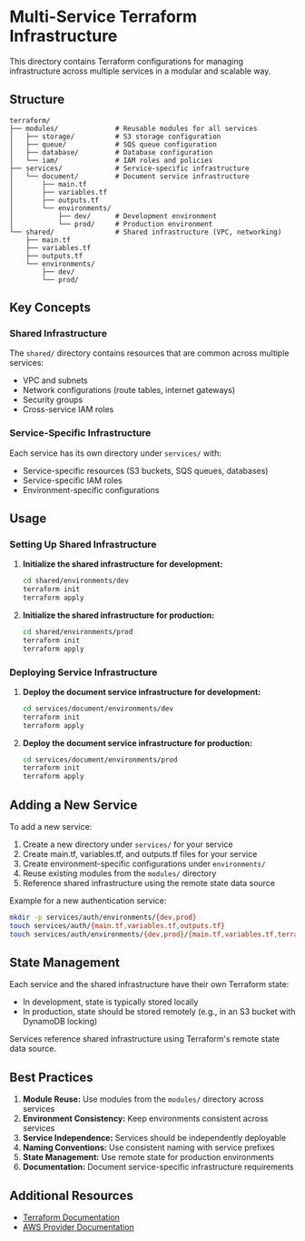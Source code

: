 # Multi-Service Terraform Infrastructure

This directory contains Terraform configurations for managing infrastructure across multiple services in a modular and scalable way.

## Structure

```
terraform/
├── modules/              # Reusable modules for all services
│   ├── storage/          # S3 storage configuration
│   ├── queue/            # SQS queue configuration 
│   ├── database/         # Database configuration
│   └── iam/              # IAM roles and policies
├── services/             # Service-specific infrastructure
│   └── document/         # Document service infrastructure
│       ├── main.tf
│       ├── variables.tf
│       ├── outputs.tf
│       └── environments/
│           ├── dev/      # Development environment
│           └── prod/     # Production environment
└── shared/               # Shared infrastructure (VPC, networking)
    ├── main.tf
    ├── variables.tf
    ├── outputs.tf
    └── environments/
        ├── dev/
        └── prod/
```

## Key Concepts

### Shared Infrastructure

The `shared/` directory contains resources that are common across multiple services:

- VPC and subnets
- Network configurations (route tables, internet gateways)
- Security groups
- Cross-service IAM roles

### Service-Specific Infrastructure

Each service has its own directory under `services/` with:

- Service-specific resources (S3 buckets, SQS queues, databases)
- Service-specific IAM roles
- Environment-specific configurations

## Usage

### Setting Up Shared Infrastructure

1. **Initialize the shared infrastructure for development:**

   ```bash
   cd shared/environments/dev
   terraform init
   terraform apply
   ```

2. **Initialize the shared infrastructure for production:**

   ```bash
   cd shared/environments/prod
   terraform init
   terraform apply
   ```

### Deploying Service Infrastructure

1. **Deploy the document service infrastructure for development:**

   ```bash
   cd services/document/environments/dev
   terraform init
   terraform apply
   ```

2. **Deploy the document service infrastructure for production:**

   ```bash
   cd services/document/environments/prod
   terraform init
   terraform apply
   ```

## Adding a New Service

To add a new service:

1. Create a new directory under `services/` for your service
2. Create main.tf, variables.tf, and outputs.tf files for your service
3. Create environment-specific configurations under `environments/`
4. Reuse existing modules from the `modules/` directory
5. Reference shared infrastructure using the remote state data source

Example for a new authentication service:

```bash
mkdir -p services/auth/environments/{dev,prod}
touch services/auth/{main.tf,variables.tf,outputs.tf}
touch services/auth/environments/{dev,prod}/{main.tf,variables.tf,terraform.tfvars.example}
```

## State Management

Each service and the shared infrastructure have their own Terraform state:

- In development, state is typically stored locally
- In production, state should be stored remotely (e.g., in an S3 bucket with DynamoDB locking)

Services reference shared infrastructure using Terraform's remote state data source.

## Best Practices

1. **Module Reuse:** Use modules from the `modules/` directory across services
2. **Environment Consistency:** Keep environments consistent across services
3. **Service Independence:** Services should be independently deployable
4. **Naming Conventions:** Use consistent naming with service prefixes
5. **State Management:** Use remote state for production environments
6. **Documentation:** Document service-specific infrastructure requirements

## Additional Resources

- [Terraform Documentation](https://www.terraform.io/docs)
- [AWS Provider Documentation](https://registry.terraform.io/providers/hashicorp/aws/latest/docs) 